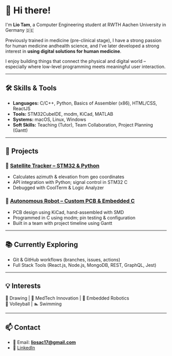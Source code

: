# 👋 Hi there!

I'm **Lio Tam**, a Computer Engineering student at RWTH Aachen University in Germany 🇩🇪  

Previously trained in medicine (pre-clinical stage), I have a strong passion for human medicine andhealth science, and I’ve later developed a strong interest in **using digital solutions for human medicine**.

I enjoy building things that connect the physical and digital world – especially where low-level programming meets meaningful user interaction.

---

## 🛠️ Skills & Tools

- **Languages:** C/C++, Python, Basics of Assembler (x86), HTML/CSS, ReactJS
- **Tools:** STM32CubeIDE, modm, KiCad, MATLAB
- **Systems:** macOS, Linux, Windows
- **Soft Skills:** Teaching (Tutor), Team Collaboration, Project Planning (Gantt)

---

## 🚀 Projects

### 🔭 [Satellite Tracker – STM32 & Python](https://github.com/lio-tam/Satellite-Tracker-STM32)
- Calculates azimuth & elevation from geo coordinates
- API integration with Python; signal control in STM32 C
- Debugged with CoolTerm & Logic Analyzer

### 🤖 [Autonomous Robot – Custom PCB & Embedded C](https://github.com/lio-tam/Autonomous-SIMA-Robot)
- PCB design using KiCad, hand-assembled with SMD
- Programmed in C using modm; pin testing & configuration
- Built in a team with project timeline using Gantt

---

## 📚 Currently Exploring

- Git & GitHub workflows (branches, issues, actions)
- Full Stack Tools (React.js, Node.js, MongoDB, REST, GraphQL, Jest)

---

## 💡 Interests

🎨 Drawing | 🧠 MedTech Innovation | 🤖 Embedded Robotics  
🏐 Volleyball | 🏊 Swimming

---

## 📫 Contact

- 📧 Email: **liosac17@gmail.com**  
- 🔗 [LinkedIn](https://www.linkedin.com/in/lio-tam)  
